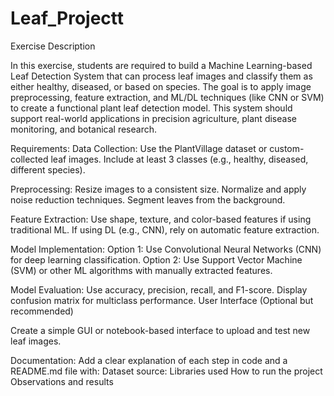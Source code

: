 # Leaf_Projectt
Exercise Description

In this exercise, students are required to build a Machine Learning-based Leaf Detection System that can process leaf images and classify them as either healthy, diseased, or based on species. The goal is to apply image preprocessing, feature extraction, and ML/DL techniques (like CNN or SVM) to create a functional plant leaf detection model.
This system should support real-world applications in precision agriculture, plant disease monitoring, and botanical research.

Requirements:
Data Collection:
Use the PlantVillage dataset or custom-collected leaf images.
Include at least 3 classes (e.g., healthy, diseased, different species).

Preprocessing:
Resize images to a consistent size.
Normalize and apply noise reduction techniques.
Segment leaves from the background.

Feature Extraction:
Use shape, texture, and color-based features if using traditional ML.
If using DL (e.g., CNN), rely on automatic feature extraction.

Model Implementation:
Option 1: Use Convolutional Neural Networks (CNN) for deep learning classification.
Option 2: Use Support Vector Machine (SVM) or other ML algorithms with manually extracted features.

Model Evaluation:
Use accuracy, precision, recall, and F1-score.
Display confusion matrix for multiclass performance.
User Interface (Optional but recommended)

Create a simple GUI or notebook-based interface to upload and test new leaf images.

Documentation:
Add a clear explanation of each step in code and a README.md file with:
Dataset source:
Libraries used
How to run the project
Observations and results

